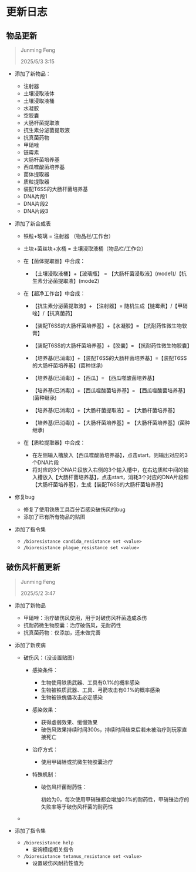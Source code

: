 # 更新日志

## 物品更新

>  Junming Feng
>
> 2025/5/3 3:15

* 添加了新物品：

  * 注射器
  * 土壤浸取液体
  * 土壤浸取液桶
  * 水凝胶
  * 空胶囊
  * 大肠杆菌提取液
  * 抗生素分泌菌提取液
  * 抗真菌药物
  * 甲硝唑
  * 链霉素 
  * 大肠杆菌培养基
  * 西瓜噬酸菌培养基
  * 菌体提取器
  * 质粒提取器
  * 装配T6SS的大肠杆菌培养基
  * DNA片段1
  * DNA片段2
  * DNA片段3

* 添加了新合成表

  * 铁粒+玻璃 = 注射器 （物品栏/工作台）

  * 土块+菌丝块+水桶 = 土壤浸取液桶（物品栏/工作台）

  * 在【菌体提取器】中合成：

    * 【土壤浸取液桶】+【玻璃瓶】 = 【大肠杆菌浸取液】(mode1)/【抗生素分泌菌提取液】(mode2)

  * 在【超净工作台】中合成：

    - 【抗生素分泌菌提取液】+ 【注射器】= 随机生成【链霉素】/【甲硝唑】/【抗真菌药】

    - 【装配T6SS的大肠杆菌培养基】+【水凝胶】= 【抗耐药性微生物软膏】

    - 【装配T6SS的大肠杆菌培养基】+【胶囊】= 【抗耐药性微生物胶囊】
    - 【培养基(已消毒)】+【装配T6SS的大肠杆菌培养基】=【装配T6SS的大肠杆菌培养基】(菌种继承)

    - 【培养基(已消毒)】+【西瓜】= 【西瓜噬酸菌培养基】

    - 【培养基(已消毒)】+【西瓜噬酸菌培养基】= 【西瓜噬酸菌培养基】(菌种继承)

    - 【培养基(已消毒)】+【大肠杆菌提取液】= 【大肠杆菌培养基】

    - 【培养基(已消毒)】+【大肠杆菌培养基】= 【大肠杆菌培养基】(菌种继承)

  * 在【质粒提取器】中合成：

    * 在左侧输入槽放入【西瓜噬酸菌培养基】，点击start，则输出对应的3个DNA片段
    * 将对应的3个DNA片段放入右侧的3个输入槽中，在右边质粒中间的输入槽放入【大肠杆菌培养基】，点击start，消耗3个对应的DNA片段和【大肠杆菌培养基】，生成【装配T6SS的大肠杆菌培养基】

* 修复bug

  * 修复了使用铁质工具百分百感染破伤风的bug
  * 添加了已有所有物品的贴图

* 添加了指令集

  * `/bioresistance candida_resistance set <value>`
  * `/bioresistance plague_resistance set <value>`
## 破伤风杆菌更新

> Junming Feng
>
> 2025/5/2 3:47

* 添加了新物品

  * 甲硝唑：治疗破伤风使用，用于对破伤风杆菌造成杀伤
  * 抗耐药微生物胶囊：治疗破伤风，无耐药性
  * 抗真菌药物：仅添加，还未做完善

* 添加了新疾病

  * 破伤风：（没设置贴图）

    * 感染条件：

      * 生物使用铁质武器、工具有0.1%的概率感染
      * 生物被铁质武器、工具、弓箭攻击有0.1%的概率感染
      * 生物被铁傀儡攻击必定感染

    * 感染效果：

      * 获得虚弱效果、缓慢效果
      * 破伤风效果持续时间300s，持续时间结束后若未被治疗则玩家直接死亡

    * 治疗方式：

      * 使用甲硝锉或抗微生物胶囊治疗

    * 特殊机制：

      * 破伤风杆菌耐药性：

        初始为0，每次使用甲硝锉都会增加0.1%的耐药性，甲硝锉治疗的失败率等于破伤风杆菌的耐药性

  * 
  
* 添加了指令集
  
  * `/bioresistance help` 
    * 查询模组相关指令
  * `/bioresistance tetanus_resistance set <value>`
    * 设置破伤风耐药性值为<value>

